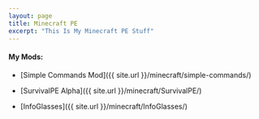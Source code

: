 ```yaml
---
layout: page
title: Minecraft PE
excerpt: "This Is My Minecraft PE Stuff"
---
```


#### My Mods:

* [Simple Commands Mod]({{ site.url }}/minecraft/simple-commands/)

* [SurvivalPE Alpha]({{ site.url }}/minecraft/SurvivalPE/)

* [InfoGlasses]({{ site.url }}/minecraft/InfoGlasses/)
